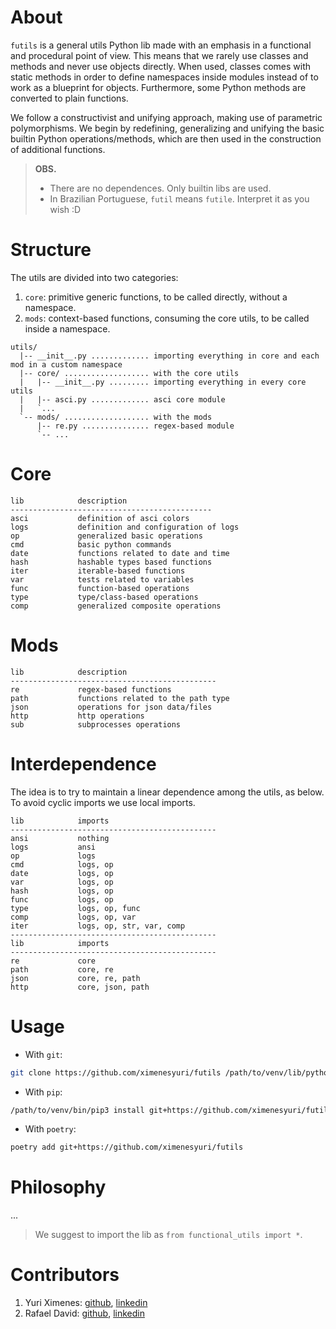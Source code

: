 # About

`futils` is a general utils Python lib made  with an emphasis in a functional and procedural point of view. This means that we rarely use classes and methods and never use objects directly. When used, classes comes with static methods in order to define namespaces inside modules instead of to work as a blueprint for objects.
Furthermore, some Python methods are converted to plain functions.

We follow a constructivist and unifying approach, making use of parametric polymorphisms. We begin by redefining, generalizing and unifying the basic builtin Python operations/methods, which are then used in the construction of additional functions.

> **OBS.**
> * There are no dependences. Only builtin libs are used.
> * In Brazilian Portuguese, `futil` means `futile`. Interpret it as you wish :D

# Structure

The utils are divided into two categories:
1. `core`: primitive generic functions, to be called directly, without a namespace.
2. `mods`: context-based functions, consuming the core utils, to be called inside a namespace.

```
utils/
  |-- __init__.py ............. importing everything in core and each mod in a custom namespace
  |-- core/ ................... with the core utils
  |   |-- __init__.py ......... importing everything in every core utils 
  |   |-- asci.py ............. asci core module
  |   `...
  `-- mods/ ................... with the mods
      |-- re.py ............... regex-based module
      `-- ...
```

# Core

```
lib            description
---------------------------------------------
asci           definition of asci colors
logs           definition and configuration of logs
op             generalized basic operations
cmd            basic python commands
date           functions related to date and time
hash           hashable types based functions
iter           iterable-based functions
var            tests related to variables
func           function-based operations
type           type/class-based operations
comp           generalized composite operations
```

# Mods
```
lib            description
----------------------------------------------
re             regex-based functions
path           functions related to the path type
json           operations for json data/files
http           http operations
sub            subprocesses operations            
```

# Interdependence

The idea is to try to maintain a linear dependence among the utils, as below. To avoid cyclic imports we use local imports.

```
lib            imports          
----------------------------------------------
ansi           nothing
logs           ansi 
op             logs 
cmd            logs, op
date           logs, op
var            logs, op
hash           logs, op
func           logs, op
type           logs, op, func
comp           logs, op, var
iter           logs, op, str, var, comp
----------------------------------------------
lib            imports          
----------------------------------------------
re             core
path           core, re
json           core, re, path
http           core, json, path
```

# Usage

* With `git`: 
```bash
git clone https://github.com/ximenesyuri/futils /path/to/venv/lib/python3.x/site-packages/functional_utils
``` 
* With `pip`:
```bash
/path/to/venv/bin/pip3 install git+https://github.com/ximenesyuri/futils
```
* With `poetry`:
```bash
poetry add git+https://github.com/ximenesyuri/futils
```

# Philosophy

...

> We suggest to import the lib as `from functional_utils import *`.

# Contributors

1. Yuri Ximenes: [github](https://github.com/ximenesyuri), [linkedin](https://linkedin.com/in/ximenesyuri)
2. Rafael David: [github](https://github.com/rdvid), [linkedin](https://www.linkedin.com/in/rdvid/)
